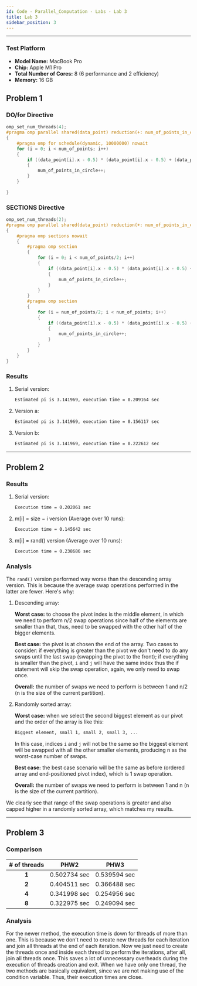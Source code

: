 ```yaml
---
id: Code - Parallel_Computation - Labs - Lab 3
title: Lab 3
sidebar_position: 3
---
```

---

### Test Platform

- **Model Name:** MacBook Pro
- **Chip:** Apple M1 Pro
- **Total Number of Cores:** 8 (6 performance and 2 efficiency)
- **Memory:** 16 GB

## Problem 1

### DO/for Directive

```c
omp_set_num_threads(4);
#pragma omp parallel shared(data_point) reduction(+: num_of_points_in_circle) private(i)
{
    #pragma omp for schedule(dynamic, 10000000) nowait
    for (i = 0; i < num_of_points; i++)
    {
        if ((data_point[i].x - 0.5) * (data_point[i].x - 0.5) + (data_point[i].y - 0.5) * (data_point[i].y - 0.5) <= 0.25)
        {
            num_of_points_in_circle++;
        }
    }
    
}
```

### SECTIONS Directive

```c
omp_set_num_threads(2);
#pragma omp parallel shared(data_point) reduction(+: num_of_points_in_circle) private(i)
{
    #pragma omp sections nowait
    {
        #pragma omp section
        {
            for (i = 0; i < num_of_points/2; i++)
            {
                if ((data_point[i].x - 0.5) * (data_point[i].x - 0.5) + (data_point[i].y - 0.5) * (data_point[i].y - 0.5) <= 0.25)
                {
                    num_of_points_in_circle++;
                }
            }
        }
        #pragma omp section
        {
            for (i = num_of_points/2; i < num_of_points; i++)
            {
                if ((data_point[i].x - 0.5) * (data_point[i].x - 0.5) + (data_point[i].y - 0.5) * (data_point[i].y - 0.5) <= 0.25)
                {
                    num_of_points_in_circle++;
                }
            }
        }
    }
}
```

### Results

1. Serial version:

    ```bash
    Estimated pi is 3.141969, execution time = 0.209164 sec
    ```

2. Version a:

    ```bash
    Estimated pi is 3.141969, execution time = 0.156117 sec
    ```

3. Version b:

    ```bash
    Estimated pi is 3.141969, execution time = 0.222612 sec
    ```

---

## Problem 2

### Results

1. Serial version:

    ```bash
    Execution time = 0.202061 sec
    ```

2. m[i] = size − i version (Average over 10 runs):

    ```bash
    Execution time = 0.145642 sec
    ```

3. m[i] = rand() version (Average over 10 runs):

    ```bash
    Execution time = 0.238686 sec
    ```

### Analysis

The `rand()` version performed way worse than the descending array version. This is because the average swap operations performed in the latter are fewer. Here's why:

1. Descending array:

    **Worst case:** to choose the pivot index is the middle element, in which we need to perform n/2 swap operations since half of the elements are smaller than that, thus, need to be swapped with the other half of the bigger elements.

    **Best case:** the pivot is at chosen the end of the array. Two cases to consider: if everything is greater than the pivot we don't need to do any swaps until the last swap (swapping the pivot to the front); if everything is smaller than the pivot, `i` and `j` will have the same index thus the if statement will skip the swap operation, again, we only need to swap once.

    **Overall:** the number of swaps we need to perform is between 1 and n/2 (n is the size of the current partition).

2. Randomly sorted array:

    **Worst case:** when we select the second biggest element as our pivot and the order of the array is like this:
    ```bash
    Biggest element, small 1, small 2, small 3, ...
    ```
    In this case, indices `i` and `j` will not be the same so the biggest element will be swapped with all the other smaller elements, producing n as the worst-case number of swaps.

    **Best case:** the best case scenario will be the same as before (ordered array and end-positioned pivot index), which is 1 swap operation.

    **Overall:** the number of swaps we need to perform is between 1 and n (n is the size of the current partition).

We clearly see that range of the swap operations is greater and also capped higher in a randomly sorted array, which matches my results.

---

## Problem 3

### Comparison

| # of threads | PHW2 | PHW3 |
| :---: | :---: | :---: |
| **1** | 0.502734 sec | 0.539594 sec |
| **2** | 0.404511 sec | 0.366488 sec |
| **4** | 0.341998 sec | 0.254956 sec |
| **8** | 0.322975 sec | 0.249094 sec |

### Analysis

For the newer method, the execution time is down for threads of more than one. This is because we don't need to create new threads for each iteration and join all threads at the end of each iteration. Now we just need to create the threads once and inside each thread to perform the iterations, after all, join all threads once. This saves a lot of unnecessary overheads during the execution of threads creation and exit. When we have only one thread, the two methods are basically equivalent, since we are not making use of the condition variable. Thus, their execution times are close.